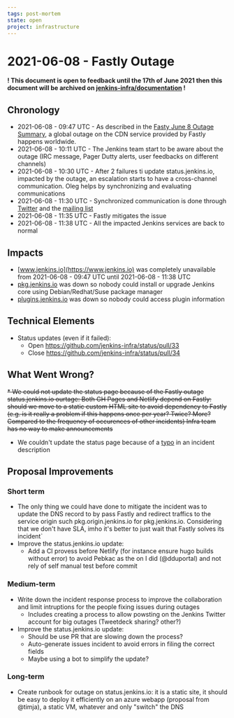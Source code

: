 ```yaml
---
tags: post-mortem
state: open
project: infrastructure
---
```

<!-- markdownlint-disable MD013 -->

# 2021-06-08 - Fastly Outage

**! This document is open to feedback until the 17th of June 2021 then this document will be archived on [jenkins-infra/documentation](https://github.com/jenkins-infra/documentation) !**

## Chronology

* 2021-06-08 - 09:47 UTC - As described in the [Fasty June 8 Outage Summary](https://www.fastly.com/blog/summary-of-june-8-outage), a global outage on the CDN service provided by Fastly happens worldwide.
* 2021-06-08 - 10:11 UTC - The Jenkins team start to be aware about the outage (IRC message, Pager Dutty alerts, user feedbacks on different channels)
* 2021-06-08 - 10:30 UTC - After 2 failures ti update status.jenkins.io, impacted by the outage, an escalation starts to have a cross-channel communication. Oleg helps by synchronizing and evaluating communications
* 2021-06-08 - 11:30 UTC - Synchronized communication is done through [Twitter](https://twitter.com/jenkinsci/status/1402226409364393984?s=20) and the [mailing list](https://groups.google.com/g/jenkinsci-dev/c/8stJD5tbwGs)
* 2021-06-08 - 11:35 UTC - Fastly mitigates the issue
* 2021-06-08 - 11:38 UTC - All the impacted Jenkins services are back to normal


## Impacts

* [www.jenkins.io](https://www.jenkins.io) was completely unavailable from 2021-06-08 - 09:47 UTC until 2021-06-08 - 11:38 UTC
* [pkg.jenkins.io](https://pkg.jenkins.io) was down so nobody could install or upgrade Jenkins core using Debian/Redhat/Suse package manager
* [plugins.jenkins.io](https://plugins.jenkins.io) was down so nobody could access plugin information

## Technical Elements

* Status updates (even if it failed):
  * Open <https://github.com/jenkins-infra/status/pull/33>
  * Close <https://github.com/jenkins-infra/status/pull/34>

## What Went Wrong?

~~* We could not  update the status page because of the Fastly outage 
status.jenkins.io ourtage: Both GH Pages and Netlify depend on Fastly: should we move to a static custom HTML site to avoid dependency to Fastly (e.g. is it really a problem if this happens once per year? Twice? More? Compared to the frequency of occurences of other incidents)
Infra team has no way to make announcements~~

* We couldn't update the status page because of a [typo](https://github.com/jenkins-infra/status/pull/33/files#diff-3d09ddbed98b4c76eaa84d1db85c9cc2f7391e6fa8b7efd68d7271a9c3a188cbR9) in an incident description

## Proposal Improvements

### Short term

* The only thing we could have done to mitigate the incident was to update the DNS record to by pass Fastly and redirect traffics to the service origin such pkg.origin.jenkins.io for pkg.jenkins.io. Considering that we don't have SLA, imho it's better to just wait that Fastly solves its incident`
* Improve the status.jenkins.io update:
  * Add a CI provess before Netlify (for instance ensure hugo builds without error) to avoid Pebkac as the on I did (@dduportal) and not rely of self manual test before commit
 
### Medium-term

* Write down the incident response process to improve the collaboration and limit intruptions for the people fixing issues during outages
  * Includes creating a process to allow powsting on the Jenkins Twitter account for big outages (Tweetdeck sharing? other?)
* Improve the status.jenkins.io update:
  * Should be use PR that are slowing down the process?
  * Auto-generate issues incident to avoid errors in filing the correct fields
  * Maybe using a bot to simplify the update?

### Long-term

* Create runbook for outage on status.jenkins.io: it is a static site, it should be easy to deploy it efficiently on an azure webapp (proposal from @timja), a static VM, whatever and only "switch" the DNS
